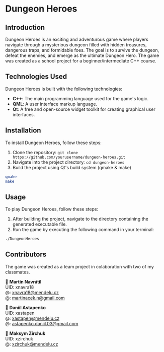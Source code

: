 # Dungeon Heroes

## Introduction

Dungeon Heroes is an exciting and adventurous game where players navigate through a mysterious dungeon filled with hidden treasures, dangerous traps, and formidable foes. The goal is to survive the dungeon, defeat the enemies, and emerge as the ultimate Dungeon Hero.
The game was created as a school project for a beginner/intermediate C++ course.

## Technologies Used

Dungeon Heroes is built with the following technologies:

- **C++**: The main programming language used for the game's logic.
- **QML**: A user interface markup language.
- **Qt**: A free and open-source widget toolkit for creating graphical user interfaces.

## Installation

To install Dungeon Heroes, follow these steps:

1. Clone the repository: `git clone https://github.com/yourusername/dungeon-heroes.git`
2. Navigate into the project directory: `cd dungeon-heroes`
3. Build the project using Qt's build system (qmake & make)

```sh
qmake
make
```
## Usage

To play Dungeon Heroes, follow these steps:

1. After building the project, navigate to the directory containing the generated executable file.
2. Run the game by executing the following command in your terminal:

```sh
./DungeonHeroes
```

## Contributors
The game was created as a team project in colaboration with two of my classmates.

👤 **Martin Navrátil**<br>
UID: xnavra18<br>
@: <a href="mailto:xnavra18@mendelu.cz">xnavra18@mendelu.cz</a><br>
@: <a href="mailto:martinacek.n@gmail.com">martinacek.n@gmail.com</a><br>

👤 **Daniil Astapenko**<br>
UID: xastapen<br>
@: <a href="mailto:xastapen@mendelu.cz">xastapen@mendelu.cz</a><br>
@: <a href="mailto:astapenko.daniil.03@gmail.com">astapenko.daniil.03@gmail.com</a><br>

👤 **Maksym Zirchuk**<br>
UID: xzirchuk<br>
@: <a href="mailto:xzirchuk@mendelu.cz">xzirchuk@mendelu.cz</a><br>
